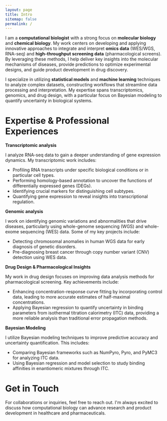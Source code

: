```yaml
---
layout: page
title: Intro
sitemap: false
permalink: /
---
```


I am a **computational biologist** with a strong focus on **molecular biology** and **chemical biology**. My work centers on developing and applying innovative approaches to integrate and interpret **omics data** (WES/WGS, RNA-seq) and **high-throughput screening data** (pharmacological screens). By leveraging these methods, I help deliver key insights into the molecular mechanisms of diseases, provide predictions to optimize experimental designs, and guide product development in drug discovery.

I specialize in utilizing **statistical models** and **machine learning** techniques to analyze complex datasets, constructing workflows that streamline data processing and interpretation. My expertise spans transcriptomics, genomics, and drug design, with a particular focus on Bayesian modeling to quantify uncertainty in biological systems.

# Expertise & Professional Experiences

**Transcriptomic analysis**

I analyze RNA-seq data to gain a deeper understanding of gene expression dynamics. My transcriptomic work includes:

- Profiling RNA transcripts under specific biological conditions or in particular cell types.
- Performing homology-based annotation to uncover the functions of differentially expressed genes (DEGs).
- Identifying crucial markers for distinguishing cell subtypes.
- Quantifying gene expression to reveal insights into transcriptional regulation.

**Genomic analysis**

I work on identifying genomic variations and abnormalities that drive diseases, particularly using whole-genome sequencing (WGS) and whole-exome sequencing (WES) data. Some of my key projects include:

- Detecting chromosomal anomalies in human WGS data for early diagnosis of genetic disorders.
- Pre-diagnosing breast cancer through copy number variant (CNV) detection using WES data.

**Drug Design & Pharmacological Insights**

My work in drug design focuses on improving data analysis methods for pharmacological screening. Key achievements include:

- Enhancing concentration-response curve fitting by incorporating control data, leading to more accurate estimates of half-maximal concentrations.
- Applying Bayesian regression to quantify uncertainty in binding parameters from isothermal titration calorimetry (ITC) data, providing a more reliable analysis than traditional error propagation methods.

**Bayesian Modeling**

I utilize Bayesian modeling techniques to improve predictive accuracy and uncertainty quantification. This includes:

- Comparing Bayesian frameworks such as NumPyro, Pyro, and PyMC3 for analyzing ITC data.
- Using Bayesian regression and model selection to study binding affinities in enantiomeric mixtures through ITC.

# Get in Touch

For collaborations or inquiries, feel free to reach out. I'm always excited to discuss how computational biology can advance research and product development in healthcare and pharmaceuticals.

